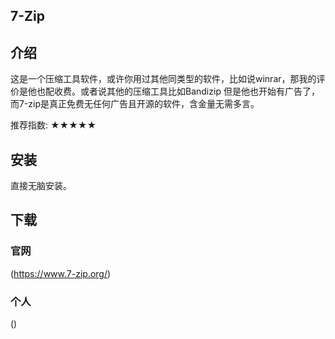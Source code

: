 ## 7-Zip

## 介绍
这是一个压缩工具软件，或许你用过其他同类型的软件，比如说winrar，那我的评价是他也配收费。或者说其他的压缩工具比如Bandizip 但是他也开始有广告了，而7-zip是真正免费无任何广告且开源的软件，含金量无需多言。

推荐指数: ★★★★★

## 安装
直接无脑安装。

## 下载

### 官网 
(https://www.7-zip.org/)

### 个人
()





